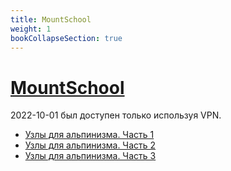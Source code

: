 ```yaml
---
title: MountSchool
weight: 1
bookCollapseSection: true
---
```


# [MountSchool](http://mountschool.ru)

2022-10-01 был доступен только используя VPN.

- [Узлы для альпинизма. Часть 1](./01_knots-01.md)
- [Узлы для альпинизма. Часть 2](./02_knots-02.md)
- [Узлы для альпинизма. Часть 3](./03_knots-03.md)
